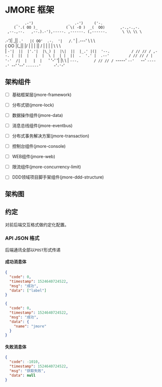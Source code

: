 # JMORE 框架

         _   .-')                _  .-')     ('-.
        ( '.( OO )_             ( \( -O )  _(  OO)       ,-.,-.,-.
     ,--.,--.   ,--.).-'),-----. ,------. (,------.       \ \\ \\ \
 .-')| ,||   `.'   |( OO'  .-.  '|   /`. ' |  .---'        \ \\ \\ \
( OO |(_||         |/   |  | |  ||  /  | | |  |             \ \\ \\ \
| `-'|  ||  |'.'|  |\_) |  |\|  ||  |_.' |(|  '--.          / // // /
,--. |  ||  |   |  |  \ |  | |  ||  .  '.' |  .--'         / // // /
|  '-'  /|  |   |  |   `'  '-'  '|  |\  \  |  `---.       / // // /
 `-----' `--'   `--'     `-----' `--' '--' `------'      `-'`-'`-'


## 架构组件

-[ ] 基础框架层(jmore-framework)
-[ ] 分布式锁(jmore-lock)
-[ ] 数据操作组件(jmore-data)
-[ ] 消息总线组件(jmore-eventbus)
-[ ] 分布式事务解决方案(jmore-transaction)
-[ ] 控制台组件(jmore-console)
-[ ] WEB组件(jmore-web)
-[ ] 限流组件(jmore-concurrency-limit)

-[ ] DDD领域项目脚手架组件(jmore-ddd-structure)

## 架构图



## 约定

对前后端交互格式做约定化配置。

### API JSON 格式

后端通讯全部以`POST`形式传递

#### 成功消息体

```json
{
  "code": 0,
  "timestamp": 1524640724522,
  "msg": "成功",
  "data": ["label"]
}
```

```json
{
  "code": 0,
  "timestamp": 1524640724522,
  "msg": "成功",
  "data": {
    "name": "jmore"
  }
}
```

#### 失败消息体

```json
{
  "code": -1010,
  "timestamp": 1524640724522,
  "msg": "获取失败",
  "data": null
}
```


